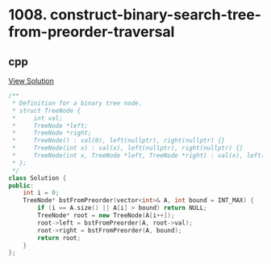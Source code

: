 # 1008. construct-binary-search-tree-from-preorder-traversal

## cpp

[View Solution](1008-construct-binary-search-tree-from-preorder-traversal.cpp)


```cpp
/**
 * Definition for a binary tree node.
 * struct TreeNode {
 *     int val;
 *     TreeNode *left;
 *     TreeNode *right;
 *     TreeNode() : val(0), left(nullptr), right(nullptr) {}
 *     TreeNode(int x) : val(x), left(nullptr), right(nullptr) {}
 *     TreeNode(int x, TreeNode *left, TreeNode *right) : val(x), left(left), right(right) {}
 * };
 */
class Solution {
public:
    int i = 0;
    TreeNode* bstFromPreorder(vector<int>& A, int bound = INT_MAX) {
        if (i == A.size() || A[i] > bound) return NULL;
        TreeNode* root = new TreeNode(A[i++]);
        root->left = bstFromPreorder(A, root->val);
        root->right = bstFromPreorder(A, bound);
        return root;
    }
};
```
